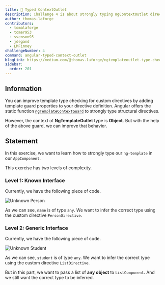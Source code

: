 ```yaml
---
title: 🔴 Typed ContextOutlet
description: Challenge 4 is about strongly typing ngContextOutlet directives
author: thomas-laforge
contributors:
  - tomalaforge
  - tomer953
  - svenson95
  - jdegand
  - LMFinney
challengeNumber: 4
command: angular-typed-context-outlet
blogLink: https://medium.com/@thomas.laforge/ngtemplateoutlet-type-checking-5d2dcb07a2c6
sidebar:
  order: 201
---
```


## Information

You can improve template type checking for custom directives by adding template guard properties to your directive definition. Angular offers the static function [`ngTemplateContextGuard`](https://angular.dev/guide/directives/structural-directives#improving-template-type-checking-for-custom-directives) to strongly type structural directives.

However, the context of **NgTemplateOutlet** type is **Object**. But with the help of the above guard, we can improve that behavior.

## Statement

In this exercise, we want to learn how to strongly type our `ng-template` in our `AppComponent`.

This exercise has two levels of complexity.

### Level 1: Known Interface

Currently, we have the following piece of code.

![Unknown Person](../../../../assets/4/unknown-person.png 'Unknown Person')

As we can see, `name` is of type `any`. We want to infer the correct type using the custom directive `PersonDirective`.

### Level 2: Generic Interface

Currently, we have the following piece of code.

![Unknown Student](../../../../assets/4/unknown-student.png 'Unknown Student')

As we can see, `student` is of type `any`. We want to infer the correct type using the custom directive `ListDirective`.

But in this part, we want to pass a list of **any object** to `ListComponent`. And we still want the correct type to be inferred.
